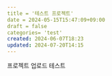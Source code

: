 ```yaml
---
title = '테스트 프로젝트'
date = 2024-05-15T15:47:09+09:00
draft = false
categories= 'test'
created: 2024-06-07T18:23
updated: 2024-07-20T14:15
---
```


프로젝트 업로드 테스트
